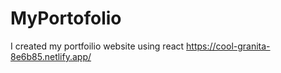 # MyPortofolio
I created my portfoilio website using react
https://cool-granita-8e6b85.netlify.app/
